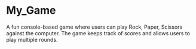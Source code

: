 # My_Game
A fun console-based game where users can play Rock, Paper, Scissors against the computer. The game keeps track of scores and allows users to play multiple rounds.
